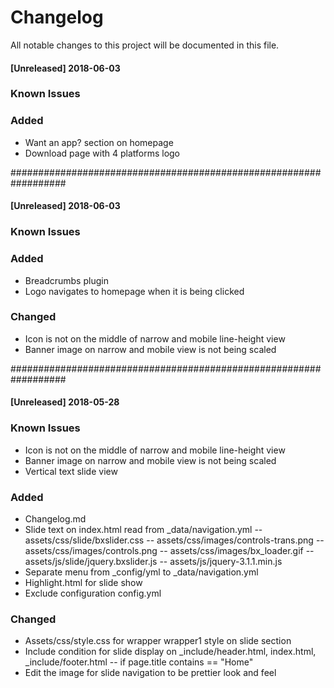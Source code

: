 # Changelog
All notable changes to this project will be documented in this file.
#### [Unreleased] 2018-06-03
### Known Issues


### Added
- Want an app? section on homepage
- Download page with 4 platforms logo

##################################################################
#### [Unreleased] 2018-06-03
### Known Issues


### Added
- Breadcrumbs plugin
- Logo navigates to homepage when it is being clicked

### Changed
- Icon is not on the middle of narrow and mobile line-height view
- Banner image on narrow and mobile view is not being scaled

##################################################################
#### [Unreleased] 2018-05-28
### Known Issues
- Icon is not on the middle of narrow and mobile line-height view
- Banner image on narrow and mobile view is not being scaled
- Vertical text slide view

### Added
- Changelog.md
- Slide text on index.html read from _data/navigation.yml
-- assets/css/slide/bxslider.css
-- assets/css/images/controls-trans.png
-- assets/css/images/controls.png
-- assets/css/images/bx_loader.gif
-- assets/js/slide/jquery.bxslider.js
-- assets/js/jquery-3.1.1.min.js
- Separate menu from _config/yml to _data/navigation.yml
- Highlight.html for slide show
- Exclude configuration config.yml

### Changed
- Assets/css/style.css for wrapper wrapper1 style on slide section
- Include condition for slide display on _include/header.html, index.html, _include/footer.html
-- if page.title contains == "Home"
- Edit the image for slide navigation to be prettier look and feel
